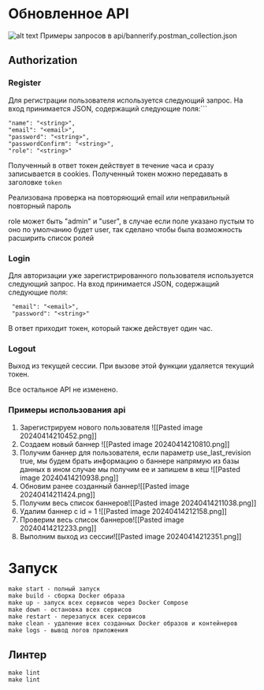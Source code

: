 # Обновленное API

![alt text](https://github.com/mirustal/banners/edit/develop/image/Pasted_image_20240414204013.png)
Примеры запросов в api/bannerify.postman_collection.json


## Authorization  
### Register 
Для регистрации пользователя используется следующий запрос. На вход принимается JSON, содержащий следующие поля:```
```  
"name": "<string>",   
"email": "<email>",   
"password": "<string>",   
"passwordConfirm": "<string>",   
"role": "<string>" 
```
Полученный в ответ токен действует в течение часа и сразу записывается в cookies. Полученный  токен можно передавать в заголовке `token`

Реализована проверка на повторяющий email или неправильный повторный пароль

role может быть "admin" и "user", в случае если поле указано пустым то оно по умолчанию будет user, так сделано чтобы была возможность расширить список ролей

### Login

Для авторизации уже зарегистрированного пользователя используется следующий запрос. На вход принимается JSON, содержащий следующие поля:

```
 "email": "<email>",
 "password": "<string>" 
 ```

В ответ приходит токен, который также действует один час.

### Logout

Выход из текущей сессии. При вызове этой функции удаляется текущий токен.

Все остальное API не изменено.

### Примеры использования api
1. Зарегистрируем нового пользователя ![[Pasted image 20240414210452.png]]
2. Создаем новый баннер ![[Pasted image 20240414210810.png]]
3. Получим баннер для пользователя, если параметр use_last_revision true, мы будем брать информацию о баннере напрямую из базы данных в ином случае мы получим ее и запишем в кеш  ![[Pasted image 20240414210938.png]]
4. Обновим ранее созданный баннер![[Pasted image 20240414211424.png]]
5. Получим весь список баннеров![[Pasted image 20240414211038.png]]
6. Удалим баннер c id = 1 ![[Pasted image 20240414212158.png]]
7. Проверим весь список  баннеров![[Pasted image 20240414212233.png]]
8. Выполним выход из сессии![[Pasted image 20240414212351.png]] 
# Запуск 
	make start - полный запуск
	make build - сборка Docker образа
	make up - запуск всех сервисов через Docker Compose
	make down - остановка всех сервисов
	make restart - перезапуск всех сервисов
	make clean - удаление всех созданных Docker образов и контейнеров
	make logs - вывод логов приложения
## Линтер
	make lint
	make lint


